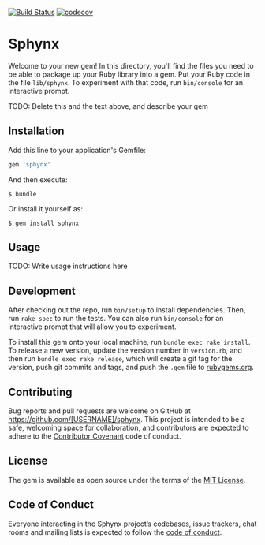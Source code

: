 [![Build Status](https://travis-ci.org/johannboutet/sphynx.svg?branch=master)](https://travis-ci.org/johannboutet/sphynx)
[![codecov](https://codecov.io/gh/johannboutet/sphynx/branch/master/graph/badge.svg)](https://codecov.io/gh/johannboutet/sphynx)

# Sphynx

Welcome to your new gem! In this directory, you'll find the files you need to be able to package up your Ruby library into a gem. Put your Ruby code in the file `lib/sphynx`. To experiment with that code, run `bin/console` for an interactive prompt.

TODO: Delete this and the text above, and describe your gem

## Installation

Add this line to your application's Gemfile:

```ruby
gem 'sphynx'
```

And then execute:

    $ bundle

Or install it yourself as:

    $ gem install sphynx

## Usage

TODO: Write usage instructions here

## Development

After checking out the repo, run `bin/setup` to install dependencies. Then, run `rake spec` to run the tests. You can also run `bin/console` for an interactive prompt that will allow you to experiment.

To install this gem onto your local machine, run `bundle exec rake install`. To release a new version, update the version number in `version.rb`, and then run `bundle exec rake release`, which will create a git tag for the version, push git commits and tags, and push the `.gem` file to [rubygems.org](https://rubygems.org).

## Contributing

Bug reports and pull requests are welcome on GitHub at https://github.com/[USERNAME]/sphynx. This project is intended to be a safe, welcoming space for collaboration, and contributors are expected to adhere to the [Contributor Covenant](http://contributor-covenant.org) code of conduct.

## License

The gem is available as open source under the terms of the [MIT License](https://opensource.org/licenses/MIT).

## Code of Conduct

Everyone interacting in the Sphynx project’s codebases, issue trackers, chat rooms and mailing lists is expected to follow the [code of conduct](https://github.com/[USERNAME]/sphynx/blob/master/CODE_OF_CONDUCT.md).
